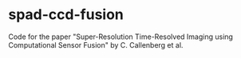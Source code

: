# spad-ccd-fusion
Code for the paper "Super-Resolution Time-Resolved Imaging using Computational Sensor Fusion" by C. Callenberg et al.
